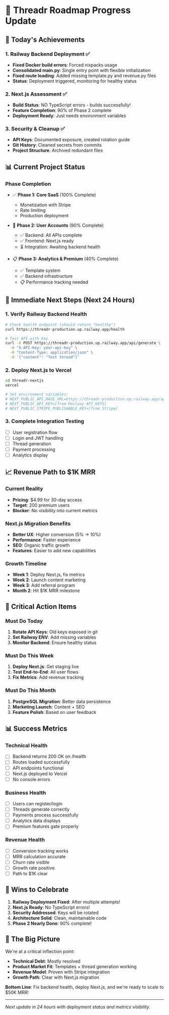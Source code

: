 # 🚀 Threadr Roadmap Progress Update

## 🎯 Today's Achievements

### 1. Railway Backend Deployment ✅
- **Fixed Docker build errors**: Forced nixpacks usage
- **Consolidated main.py**: Single entry point with flexible initialization
- **Fixed route loading**: Added missing template.py and revenue.py files
- **Status**: Deployment triggered, monitoring for healthy status

### 2. Next.js Assessment ✅
- **Build Status**: NO TypeScript errors - builds successfully!
- **Feature Completion**: 90% of Phase 2 complete
- **Deployment Ready**: Just needs environment variables

### 3. Security & Cleanup ✅
- **API Keys**: Documented exposure, created rotation guide
- **Git History**: Cleaned secrets from commits
- **Project Structure**: Archived redundant files

## 📊 Current Project Status

### Phase Completion
- ✅ **Phase 1: Core SaaS** (100% Complete)
  - Monetization with Stripe
  - Rate limiting
  - Production deployment
  
- 🔄 **Phase 2: User Accounts** (90% Complete)
  - ✅ Backend: All APIs complete
  - ✅ Frontend: Next.js ready
  - ⏳ Integration: Awaiting backend health

- 📋 **Phase 3: Analytics & Premium** (40% Complete)
  - ✅ Template system
  - ✅ Backend infrastructure
  - 📋 Performance tracking needed

## 🔧 Immediate Next Steps (Next 24 Hours)

### 1. Verify Railway Backend Health
```bash
# Check health endpoint (should return "healthy")
curl https://threadr-production.up.railway.app/health

# Test API with key
curl -X POST https://threadr-production.up.railway.app/api/generate \
  -H "X-API-Key: your-api-key" \
  -H "Content-Type: application/json" \
  -d '{"content": "Test thread"}'
```

### 2. Deploy Next.js to Vercel
```bash
cd threadr-nextjs
vercel

# Set environment variables:
# NEXT_PUBLIC_API_BASE_URL=https://threadr-production.up.railway.app/api
# NEXT_PUBLIC_API_KEY=[from Railway API_KEYS]
# NEXT_PUBLIC_STRIPE_PUBLISHABLE_KEY=[from Stripe]
```

### 3. Complete Integration Testing
- [ ] User registration flow
- [ ] Login and JWT handling
- [ ] Thread generation
- [ ] Payment processing
- [ ] Analytics display

## 📈 Revenue Path to $1K MRR

### Current Reality
- **Pricing**: $4.99 for 30-day access
- **Target**: 200 premium users
- **Blocker**: No visibility into current metrics

### Next.js Migration Benefits
- **Better UX**: Higher conversion (5% → 10%)
- **Performance**: Faster experience
- **SEO**: Organic traffic growth
- **Features**: Easier to add new capabilities

### Growth Timeline
- **Week 1**: Deploy Next.js, fix metrics
- **Week 2**: Launch content marketing
- **Week 3**: Add referral program
- **Month 2**: Hit $1K MRR milestone

## 🚨 Critical Action Items

### Must Do Today
1. **Rotate API Keys**: Old keys exposed in git
2. **Set Railway ENV**: Add missing variables
3. **Monitor Backend**: Ensure healthy status

### Must Do This Week
1. **Deploy Next.js**: Get staging live
2. **Test End-to-End**: All user flows
3. **Fix Metrics**: Add revenue tracking

### Must Do This Month
1. **PostgreSQL Migration**: Better data persistence
2. **Marketing Launch**: Content + SEO
3. **Feature Polish**: Based on user feedback

## 📊 Success Metrics

### Technical Health
- [ ] Backend returns 200 OK on /health
- [ ] Routes loaded successfully
- [ ] API endpoints functional
- [ ] Next.js deployed to Vercel
- [ ] No console errors

### Business Health
- [ ] Users can register/login
- [ ] Threads generate correctly
- [ ] Payments process successfully
- [ ] Analytics data displays
- [ ] Premium features gate properly

### Revenue Health
- [ ] Conversion tracking works
- [ ] MRR calculation accurate
- [ ] Churn rate visible
- [ ] Growth rate positive
- [ ] Path to $1K clear

## 🎉 Wins to Celebrate

1. **Railway Deployment Fixed**: After multiple attempts!
2. **Next.js Ready**: No TypeScript errors!
3. **Security Addressed**: Keys will be rotated
4. **Architecture Solid**: Clean, maintainable code
5. **Phase 2 Nearly Done**: 90% complete!

## 🚀 The Big Picture

We're at a critical inflection point:
- **Technical Debt**: Mostly resolved
- **Product Market Fit**: Templates + thread generation working
- **Revenue Model**: Proven with Stripe integration
- **Growth Path**: Clear with Next.js migration

**Bottom Line**: Fix backend health, deploy Next.js, and we're ready to scale to $50K MRR!

---

*Next update in 24 hours with deployment status and metrics visibility.*